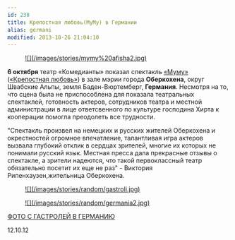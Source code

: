 ```yaml
---
id: 238
title: Крепостная любовь(МуМу) в Германии
alias: germani
modified: 2013-10-26 21:04:10
---
```


<figure><a href="46-mumu.html">
![](/images/stories/mymy%20afisha2.jpg)
</a></figure>

**6 октября** театр «Комедианты» показал спектакль <a href="46-mumu.html">«Муму»</a> (<a href="46-mumu.html">«Крепостная любовь»</a>) в зале мэрии города **Оберкохена**, округ Швабские Альпы, земля Баден-Вюртемберг, **Германия**. Несмотря на то, что сцена была не приспособлена для показала театральных спектаклей, готовность актеров, сотрудников театра и местной администрации в лице ответсвенного по культуре господина Хирта к кооперации помогла преодолеть все трудности.

"Спектакль произвел на немецких и русских жителей Оберкохена и окрестностей огромное впечатление, талантливая игра актеров вызвала глубокий отклик в сердцах зрителей, многие их которых не понимали русский язык. Местная пресса дала прекрасные отзывы о спектакле, а зрители надеются, что такой первоклассный театр обязательно посетит их еще не раз" - Виктория Рипенхаузен,жительница Оберкохена.

<figure><a href="240-foto-iz-germanii-mymy.html">
![](/images/stories/random/gastroli.jpg)
</a></figure>

<figure><a href="240-foto-iz-germanii-mymy.html">
![](/images/stories/random/germania2.jpg)
</a></figure>

<a href="240-foto-iz-germanii-mymy.html">ФОТО С ГАСТРОЛЕЙ В ГЕРМАНИЮ</a>

12.10.12

